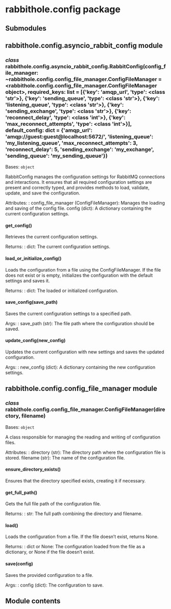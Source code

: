 # rabbithole.config package

## Submodules

## rabbithole.config.asyncio_rabbit_config module

### *class* rabbithole.config.asyncio_rabbit_config.RabbitConfig(config_file_manager: ~rabbithole.config.config_file_manager.ConfigFileManager = <rabbithole.config.config_file_manager.ConfigFileManager object>, required_keys: list = [{'key': 'amqp_url', 'type': <class 'str'>}, {'key': 'sending_queue', 'type': <class 'str'>}, {'key': 'listening_queue', 'type': <class 'str'>}, {'key': 'sending_exchange', 'type': <class 'str'>}, {'key': 'reconnect_delay', 'type': <class 'int'>}, {'key': 'max_reconnect_attempts', 'type': <class 'int'>}], default_config: dict = {'amqp_url': 'amqp://guest:guest@localhost:5672/', 'listening_queue': 'my_listening_queue', 'max_reconnect_attempts': 3, 'reconnect_delay': 5, 'sending_exchange': 'my_exchange', 'sending_queue': 'my_sending_queue'})

Bases: `object`

RabbitConfig manages the configuration settings for RabbitMQ connections and interactions.
It ensures that all required configuration settings are present and correctly typed,
and provides methods to load, validate, update, and save the configuration.

Attributes:
: config_file_manager (ConfigFileManager): Manages the loading and saving of the config file.
  config (dict): A dictionary containing the current configuration settings.

#### get_config()

Retrieves the current configuration settings.

Returns:
: dict: The current configuration settings.

#### load_or_initialize_config()

Loads the configuration from a file using the ConfigFileManager. If the file does not exist or is empty,
initializes the configuration with the default settings and saves it.

Returns:
: dict: The loaded or initialized configuration.

#### save_config(save_path)

Saves the current configuration settings to a specified path.

Args:
: save_path (str): The file path where the configuration should be saved.

#### update_config(new_config)

Updates the current configuration with new settings and saves the updated configuration.

Args:
: new_config (dict): A dictionary containing the new configuration settings.

## rabbithole.config.config_file_manager module

### *class* rabbithole.config.config_file_manager.ConfigFileManager(directory, filename)

Bases: `object`

A class responsible for managing the reading and writing of configuration files.

Attributes:
: directory (str): The directory path where the configuration file is stored.
  filename (str): The name of the configuration file.

#### ensure_directory_exists()

Ensures that the directory specified exists, creating it if necessary.

#### get_full_path()

Gets the full file path of the configuration file.

Returns:
: str: The full path combining the directory and filename.

#### load()

Loads the configuration from a file. If the file doesn’t exist, returns None.

Returns:
: dict or None: The configuration loaded from the file as a dictionary, or None if the file doesn’t exist.

#### save(config)

Saves the provided configuration to a file.

Args:
: config (dict): The configuration to save.

## Module contents

